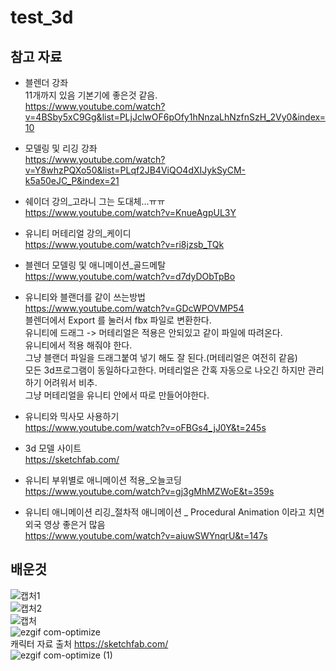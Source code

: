 # test_3d
## 참고 자료

- 블렌더 강좌  
11개까지 있음 기본기에 좋은것 같음.  
https://www.youtube.com/watch?v=4BSby5xC9Gg&list=PLjJclwOF6pOfy1hNnzaLhNzfnSzH_2Vy0&index=10  
  
- 모델링 및 리깅 강좌  
https://www.youtube.com/watch?v=Y8whzPQXo50&list=PLqf2JB4ViQO4dXIJykSyCM-k5a50eJC_P&index=21  
  
- 쉐이더 강의_고라니 그는 도대체...ㅠㅠ  
https://www.youtube.com/watch?v=KnueAgpUL3Y  
  
- 유니티 머테리얼 강의_케이디  
https://www.youtube.com/watch?v=ri8jzsb_TQk  
  
- 블렌더 모델링 및 애니메이션_골드메탈  
https://www.youtube.com/watch?v=d7dyDObTpBo  
  
- 유니티와 블랜더를 같이 쓰는방법  
https://www.youtube.com/watch?v=GDcWPOVMP54  
블렌더에서  Export 를 눌러서 fbx 파일로 변환한다.  
유니티에 드래그 -> 머테리얼은 적용은 안되있고 같이 파일에 따려온다.  
유니티에서 적용 해줘야 한다.  
그냥 블랜더 파일을 드래그붙여 넣기 해도 잘 된다.(머테리얼은 여전히 같음)  
모든 3d프로그램이 동일하다고한다. 머테리얼은 간혹 자동으로 나오긴 하지만 관리하기 어려워서 비추.  
그냥 머테리얼을 유니티 안에서 따로 만들어야한다.  
  
- 유니티와 믹사모 사용하기  
https://www.youtube.com/watch?v=oFBGs4_jJ0Y&t=245s  
  
- 3d 모델 사이트  
https://sketchfab.com/  

- 유니티 부위별로 애니메이션 적용_오늘코딩  
https://www.youtube.com/watch?v=gj3gMhMZWoE&t=359s  
  
- 유니티 애니메이션 리깅_절차적 애니메이션 _ Procedural Animation 이라고 치면 외국 영상 좋은거 많음  
https://www.youtube.com/watch?v=aiuwSWYnqrU&t=147s  

## 배운것
![캡처1](https://user-images.githubusercontent.com/87477736/220673371-84f01207-1c74-4d6f-9e83-57c20dfe42b6.PNG)  
![캡처2](https://user-images.githubusercontent.com/87477736/220673402-57a04601-d519-4988-adda-8551f7dad2a7.PNG)  
![캡처](https://user-images.githubusercontent.com/87477736/220673417-dda4aa3c-573a-45d6-937e-a936790d5fe6.PNG)  
![ezgif com-optimize](https://user-images.githubusercontent.com/87477736/220672556-bf23749a-9aec-4d66-9834-0beae47434ae.gif)  
캐릭터 자료 출처 https://sketchfab.com/  
![ezgif com-optimize (1)](https://user-images.githubusercontent.com/87477736/220673649-bfa6a866-bd88-4cd1-9823-9b5bf880a175.gif)  
